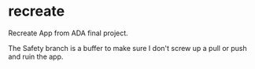 # recreate
Recreate App from ADA final project.


The Safety branch is a buffer to make sure I don't screw up a pull or push and ruin the app. 

